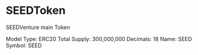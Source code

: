 # SEEDToken
SEEDVenture main Token

Model Type: ERC20
Total Supply: 300,000,000
Decimals: 18
Name: SEED
Symbol: SEED
